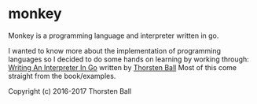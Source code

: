 # monkey

Monkey is a programming language and interpreter written in go.

I wanted to know more about the implementation of programming languages so I decided to do some hands on learning by working through:
[Writing An Interpreter In Go](https://interpreterbook.com) written by [Thorsten Ball](https://github.com/mrnugget) 
Most of this come straight from the book/examples.

Copyright (c) 2016-2017 Thorsten Ball
